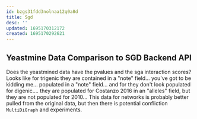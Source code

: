 ```yaml
---
id: bzgs31fdd3nolnaa12q0a8d
title: Sgd
desc: ''
updated: 1695170312172
created: 1695170292621
---
```


## Yeastmine Data Comparison to SGD Backend API

Does the yeastmined data have the pvalues and the sga interaction scores? Looks like for trigenic they are contained in a "note" field... you've got to be kidding me... populated in a "note" field... and for they don't look populated for digenic.... they are populated for Costanzo 2016 in an "alleles" field, but they are not populated for 2010... This data for networks is probably better pulled from the original data, but then there is potential confliction `MultiDiGraph` and experiments.
